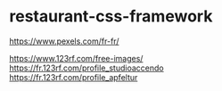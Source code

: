 # restaurant-css-framework

https://www.pexels.com/fr-fr/

https://www.123rf.com/free-images/
https://fr.123rf.com/profile_studioaccendo
https://fr.123rf.com/profile_apfeltur